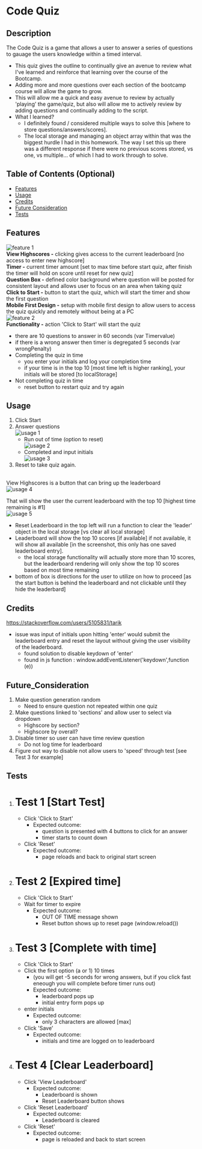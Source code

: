 # Code Quiz

## Description

The Code Quiz is a game that allows a user to answer a series of questions to
gauage the users knowledge within a timed interval.

- This quiz gives the outline to continually give an avenue to review what I've
  learned and reinforce that learning over the course of the Bootcamp.
- Adding more and more questions over each section of the bootcamp course will
  allow the game to grow.
- This will allow me a quick and easy avenue to review by actually 'playing' the
  game/quiz, but also will allow me to actively review by adding questions and
  continually adding to the script.
- What I learned?
  - I definitely found / considered multiple ways to solve this [where to store
    questions/answers/scores].
  - The local storage and managing an object array within that was the biggest
    hurdle I had in this homework. The way I set this up there was a different
    response if there were no previous scores stored, vs one, vs multiple... of
    which I had to work through to solve.

## Table of Contents (Optional)

- [Features](#features)
- [Usage](#usage)
- [Credits](#credits)
- [Future Consideration](#future_consideration)
- [Tests](#Tests)

## Features

![feature 1](assets/images/features_01.jpg)<br> <strong>View
Highscores -</strong> clicking gives access to the current leaderboard [no
access to enter new highscore]<br> <strong>Timer -</strong> current timer amount
[set to max time before start quiz, after finish the timer will hold on score
until reset for new quiz]<br> <strong>Question Box -</strong> defined color
background where question will be posted for consistent layout and allows user
to focus on an area when taking quiz<br> <strong>Click to Start -</strong>
button to start the quiz, which will start the timer and show the first
question<br> <strong>Mobile First Design -</strong> setup with mobile first
design to allow users to access the quiz quickly and remotely without being at a
PC<br> ![feature 2](assets/images/features_02.jpg)<br>
<strong>Functionality -</strong> action 'Click to Start' will start the quiz<br>

- there are 10 questions to answer in 60 seconds (var Timervalue)
- if there is a wrong answer then timer is degregated 5 seconds (var
  wrongPenalty)
- Completing the quiz in time
  - you enter your initials and log your completion time
  - if your time is in the top 10 [most time left is higher ranking], your
    initials will be stored [to localStorage]
- Not completing quiz in time
  - reset button to restart quiz and try again

## Usage

1. Click Start
2. Answer questions<br> ![usage 1](assets/images/usage_01.jpg)<br>
   - Run out of time (option to reset)<br>
     ![usage 2](assets/images/usage_02.jpg)<br>
   - Completed and input initials<br> ![usage 3](assets/images/usage_03.jpg)<br>
3. Reset to take quiz again.<br> <br>

View Highscores is a button that can bring up the leaderboard<br>
![usage 4](assets/images/usage_04.jpg)<br>

That will show the user the current leaderboard with the top 10 [highest time
remaining is #1]<br> ![usage 5](assets/images/usage_05.jpg)<br>

- Reset Leaderboard in the top left will run a function to clear the 'leader'
  object in the local storage [vs clear all local storage]
- Leaderboard will show the top 10 scores [if available] if not available, it
  will show all available [in the screenshot, this only has one saved
  leaderboard entry].
  - the local storage functionality will actually store more than 10 scores, but
    the leaderboard rendering will only show the top 10 scores based on most
    time remaining
- bottom of box is directions for the user to utilize on how to proceed [as the
  start button is behind the leaderboard and not clickable until they hide the
  leaderbard]

## Credits

https://stackoverflow.com/users/5105831/tarik

- issue was input of initials upon hitting 'enter' would submit the leaderboard
  entry and reset the layout without giving the user visibility of the
  leaderboard.
  - found solution to disable keydown of 'enter'
  - found in js function : window.addEventListener('keydown',function (e))

## Future_Consideration

1. Make question generation random
   - Need to ensure question not repeated within one quiz
2. Make questions linked to 'sections' and allow user to select via dropdown
   - Highscore by section?
   - Highscore by overall?
3. Disable timer so user can have time review question
   - Do not log time for leaderboard
4. Figure out way to disable not allow users to 'speed' through test [see Test 3
   for example]

## Tests

<!-- prettier-ignore-start -->
1. Test 1 [Start Test] 
    =
   - Click 'Click to Start'
     - Expected outcome:
       - question is presented with 4 buttons to click for an answer
       - timer starts to count down
   - Click 'Reset'
     - Expected outcome:
       - page reloads and back to original start screen

2. Test 2 [Expired time] 
    =
   - Click 'Click to Start'
   - Wait for timer to expire
     - Expected outcome:
       - OUT OF TIME message shown
       - Reset button shows up to reset page (window.reload())

3. Test 3 [Complete with time] 
    =
   - Click 'Click to Start'
   - Click the first option (a or 1) 10 times
        - (you will get -5 seconds for wrong answers, but if you click fast eneough you will complete before timer runs out)
        - Expected outcome:
            - leaderboard pops up
            - initial entry form pops up
    - enter initials
        - Expected outcome:
            - only 3 characters are allowed [max]
    - Click 'Save'
        - Expected outcome:
            - initials and time are logged on to leaderboard

4. Test 4 [Clear Leaderboard]
    =
    -   Click 'View Leaderboard'
        - Expected outcome:
            - Leaderboard is shown
            - Reset Leaderboard button shows
    - Click 'Reset Leaderboard'
        - Expected outcome:
            - Leaderboard is cleared
    - Click 'Reset'
        - Expected outcome:
            - page is reloaded and back to start screen

<!-- prettier-ignore-end -->
